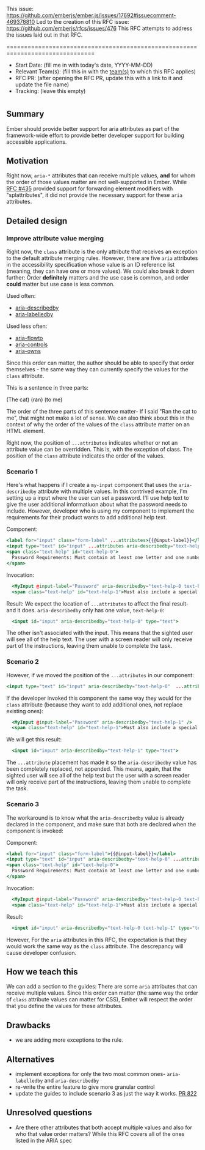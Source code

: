 This issue: https://github.com/emberjs/ember.js/issues/17692#issuecomment-469378810
Led to the creation of this RFC issue: https://github.com/emberjs/rfcs/issues/476
This RFC attempts to address the issues laid out in that RFC.

===============================================================================

- Start Date: (fill me in with today's date, YYYY-MM-DD)
- Relevant Team(s): (fill this in with the [team(s)](README.md#relevant-teams) to which this RFC applies)
- RFC PR: (after opening the RFC PR, update this with a link to it and update the file name)
- Tracking: (leave this empty)

# <RFC title>

## Summary

Ember should provide better support for aria attributes as part of the framework-wide effort to provide better developer support for building accessible applications. 

## Motivation

Right now, `aria-*` attributes that can receive multiple values, **and** for whom the order of those values matter are not well-supported in Ember. While [RFC #435](https://github.com/emberjs/rfcs/pull/435) provided support for forwarding element modifiers with "splattributes", it did not provide the necessary support for these `aria` attributes.

## Detailed design

### Improve attribute value merging 

Right now, the `class` attribute is the only attribute that receives an exception to the default attribute merging rules. However, there are five `aria` attributes in the accessibility specification whose value is an ID reference list (meaning, they can have one or more values). We could also break it down further: Order **definitely** matters and the use case is common, and order **could** matter but use case is less common. 

Used often: 
- [aria-describedby](https://www.w3.org/WAI/PF/aria/states_and_properties#aria-describedby)
- [aria-labelledby](https://www.w3.org/WAI/PF/aria/states_and_properties#aria-labelledby) 

Used less often:
- [aria-flowto](https://www.w3.org/WAI/PF/aria/states_and_properties#aria-flowto) 
- [aria-controls](https://www.w3.org/WAI/PF/aria/states_and_properties#aria-controls)
- [aria-owns](https://www.w3.org/WAI/PF/aria/states_and_properties#aria-owns) 

Since this order can matter, the author should be able to specify that order themselves - the same way they can currently specify the values for the `class` attribute.

This is a sentence in three parts:

(The cat) (ran) (to me)

The order of the three parts of this sentence matter- If I said "Ran the cat to me", that might not make a lot of sense. We can also think about this in the context of why the order of the values of the `class` attribute matter on an HTML element. 

Right now, the position of `...attributes` indicates whether or not an attribute value can be overridden. This is, with the exception of class. The position of the `class` attribute indicates the order of the values. 

### Scenario 1

Here's what happens if I create a `my-input` component that uses the `aria-describedby` attribute with multiple values. In this contrived example, I'm setting up a input where the user can set a password. I'll use help text to give the user additional informatiuon about what the password needs to include. However, developer who is using my component to implement the requirements for their product wants to add additional help text. 

Component:

```hbs
<label for="input" class="form-label" ...attributes>{{@input-label}}</label>
<input type="text" id="input" ...attributes aria-describedby="text-help-0"  />
<span class="text-help" id="text-help-0">
  Password Requirements: Must contain at least one letter and one number.
</span>
```

Invocation:

```hbs
  <MyInput @input-label="Password" aria-describedby="text-help-0 text-help-1" />
  <span class="text-help" id="text-help-1">Must also include a special character.</span>
```

Result: 
We expect the location of `...attributes` to affect the final result- and it does. `aria-describedby` only has one value, `text-help-0`: 

```hbs
  <input id="input" aria-describedby="text-help-0" type="text">
```

The other isn't associated with the input. This means that the sighted user will see all of the help text. The user with a screen reader will only receive part of the instructions, leaving them unable to complete the task. 

### Scenario 2
However, if we moved the position of the `...attributes` in our component: 

```hbs
<input type="text" id="input" aria-describedby="text-help-0"  ...attributes />
```

If the developer invoked this component the same way they would for the `class` attribute (because they want to add additional ones, not replace existing ones):

```hbs
  <MyInput @input-label="Password" aria-describedby="text-help-1" />
  <span class="text-help" id="text-help-1">Must also include a special character.</span>
```

We will get this result: 
```hbs
  <input id="input" aria-describedby="text-help-1" type="text">
```

The `...attribute` placement has made it so the `aria-describedby` value has been completely replaced, not appended. This means, again,  that the sighted user will see all of the help text but the user with a screen reader will only receive part of the instructions, leaving them unable to complete the task. 

### Scenario 3

The workaround is to know what the `aria-describedby` value is already declared in the component, and make sure that both are declared when the component is invoked:

Component: 
```hbs
<label for="input" class="form-label">{{@input-label}}</label>
<input type="text" id="input" aria-describedby="text-help-0" ...attributes />
<span class="text-help" id="text-help-0">
  Password Requirements: Must contain at least one letter and one number.
</span>
```

Invocation: 
```hbs
  <MyInput @input-label="Password" aria-describedby="text-help-0 text-help-1" />
  <span class="text-help" id="text-help-1">Must also include a special character.</span>
```

Result: 
```hbs
  <input id="input" aria-describedby="text-help-0 text-help-1" type="text">
```

However, For the `aria` attributes in this RFC, the expectation is that they would work the same way as the `class` attribute. The descrepancy will cause developer confusion. 


## How we teach this

We can add a section to the guides: 
There are some `aria` attributes that can receive multiple values. Since this order can matter (the same way the order of `class` attribute values can matter for CSS), Ember will respect the order that you define the values for these attributes. 

## Drawbacks

- we are adding more exceptions to the rule. 

## Alternatives

- implement exceptions for only the two most common ones- `aria-labelledby` and `aria-describedby`
- re-write the entire feature to give more granular control
- update the guides to include scenario 3 as just the way it works. [PR 822](https://github.com/ember-learn/guides-source/pull/822)

## Unresolved questions

- Are there other attributes that both accept multiple values and also for who that value order matters? While this RFC covers all of the ones listed in the ARIA spec
